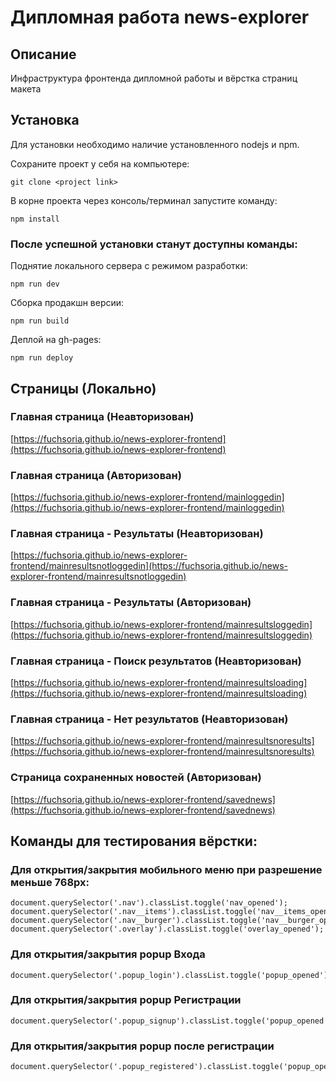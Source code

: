 # Дипломная работа news-explorer

## Описание
Инфраструктура фронтенда дипломной работы и вёрстка страниц макета

## Установка
Для установки необходимо наличие установленного nodejs и npm.

Сохраните проект у себя на компьютере:

    git clone <project link>

В корне проекта через консоль/терминал запустите команду:

    npm install
### После успешной установки станут доступны команды: 
Поднятие локального сервера с режимом разработки:

    npm run dev
Сборка продакшн версии:

    npm run build

Деплой на gh-pages:

    npm run deploy

## Страницы (Локально)

### Главная страница (Неавторизован)
[https://fuchsoria.github.io/news-explorer-frontend](https://fuchsoria.github.io/news-explorer-frontend)
### Главная страница (Авторизован)
[https://fuchsoria.github.io/news-explorer-frontend/mainloggedin](https://fuchsoria.github.io/news-explorer-frontend/mainloggedin)
### Главная страница - Результаты (Неавторизован)
[https://fuchsoria.github.io/news-explorer-frontend/mainresultsnotloggedin](https://fuchsoria.github.io/news-explorer-frontend/mainresultsnotloggedin)
### Главная страница - Результаты (Авторизован)
[https://fuchsoria.github.io/news-explorer-frontend/mainresultsloggedin](https://fuchsoria.github.io/news-explorer-frontend/mainresultsloggedin)
### Главная страница - Поиск результатов (Неавторизован)
[https://fuchsoria.github.io/news-explorer-frontend/mainresultsloading](https://fuchsoria.github.io/news-explorer-frontend/mainresultsloading)
### Главная страница - Нет результатов (Неавторизован)
[https://fuchsoria.github.io/news-explorer-frontend/mainresultsnoresults](https://fuchsoria.github.io/news-explorer-frontend/mainresultsnoresults)
### Страница сохраненных новостей (Авторизован)
[https://fuchsoria.github.io/news-explorer-frontend/savednews](https://fuchsoria.github.io/news-explorer-frontend/savednews)

## Команды для тестирования вёрстки:
### Для открытия/закрытия мобильного меню при разрешение меньше 768px:

    document.querySelector('.nav').classList.toggle('nav_opened');
    document.querySelector('.nav__items').classList.toggle('nav__items_opened');
    document.querySelector('.nav__burger').classList.toggle('nav__burger_opened');
    document.querySelector('.overlay').classList.toggle('overlay_opened');

### Для открытия/закрытия popup Входа

    document.querySelector('.popup_login').classList.toggle('popup_opened');

### Для открытия/закрытия popup Регистрации

    document.querySelector('.popup_signup').classList.toggle('popup_opened');

### Для открытия/закрытия popup после регистрации

    document.querySelector('.popup_registered').classList.toggle('popup_opened');

